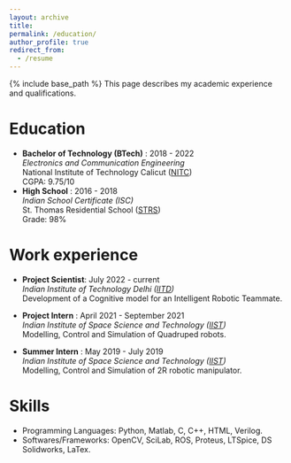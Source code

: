 ```yaml
---
layout: archive
title: 
permalink: /education/
author_profile: true
redirect_from:
  - /resume
---
```


{% include base_path %}
This page describes my academic experience and qualifications.

Education
======
* **Bachelor of Technology (BTech)** : 2018 - 2022 \
    *Electronics and Communication Engineering* \
    National Institute of Technology Calicut ([NITC](https://nitc.ac.in/)) \
    CGPA: 9.75/10
* **High School** : 2016 - 2018 \
    *Indian School Certificate (ISC)* \
    St. Thomas Residential School ([STRS](https://strstvm.org/))  
    Grade: 98%


Work experience
======
* **Project Scientist**: July 2022 - current \
   *Indian Institute of Technology Delhi ([IITD](https://home.iitd.ac.in/))* \
   Development of a Cognitive model for an Intelligent Robotic Teammate.
* **Project Intern** : April 2021 - September 2021 \
  *Indian Institute of Space Science and Technology ([IIST](https://www.iist.ac.in/))* \
  Modelling, Control and Simulation of Quadruped robots.

* **Summer Intern** : May 2019 - July 2019 \
  *Indian Institute of Space Science and Technology ([IIST](https://www.iist.ac.in/))* \
  Modelling, Control and Simulation of 2R robotic manipulator.

Skills
======
* Programming Languages: Python, Matlab, C, C++, HTML, Verilog.
* Softwares/Frameworks: OpenCV, SciLab, ROS, Proteus, LTSpice, DS Solidworks, LaTex. 
